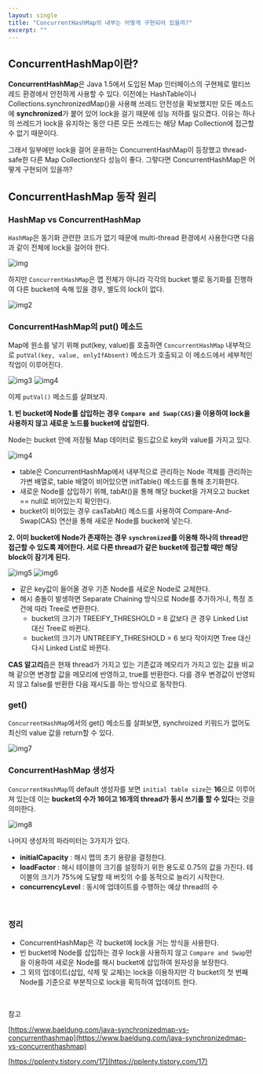```yaml
---
layout: single
title: "ConcurrentHashMap의 내부는 어떻게 구현되어 있을까?"
excerpt: ""
---
```


## ConcurrentHashMap이란?

**ConcurrentHashMap**은 Java 1.5에서 도입된 Map 인터페이스의 구현체로 멀티쓰레드 환경에서 안전하게 사용할 수 있다. 이전에는 HashTable이나 Collections.synchronizedMap()을 사용해 쓰레드 안전성을 확보했지만 모든 메소드에 **synchronized**가 붙어 있어 lock을 걸기 때문에 성능 저하를 일으켰다. 이유는 하나의 쓰레드가 lock을 유지하는 동안 다른 모든 쓰레드는 해당 Map Collection에 접근할 수 없기 때문이다.

그래서 일부에만 lock을 걸어 운용하는 ConcurrentHashMap이 등장했고 thread-safe한 다른 Map Collection보다 성능이 좋다. 그렇다면 ConcurrentHashMap은 어떻게 구현되어 있을까?

## ConcurrentHashMap 동작 원리

### HashMap vs ConcurrentHashMap

`HashMap`은 동기화 관련한 코드가 없기 때문에 multi-thread 환경에서 사용한다면 다음과 같이 전체에 lock을 걸어야 한다.

![img](/assets/images/HashMap.png)

하지만 `ConcurrentHashMap`은 맵 전체가 아니라 각각의 bucket 별로 동기화를 진행하여 다른 bucket에 속해 있을 경우, 별도의 lock이 없다.

![img2](/assets/images/ConcurrentHashmap.png)

### ConcurrentHashMap의 put() 메소드

Map에 원소를 넣기 위해 put(key, value)를 호출하면 `ConcurrentHashMap` 내부적으로 `putVal(key, value, onlyIfAbsent)` 메소드가 호출되고 이 메소드에서 세부적인 작업이 이루어진다.

![img3](/assets/images/ConcurrentHashmap_put()1.png)
![img4](/assets/images/ConcurrentHashmap_put()2.png)

이제 `putVal()` 메소드를 살펴보자.

**1. 빈 bucket에 Node를 삽입하는 경우 `Compare and Swap(CAS)`을 이용하여 lock을 사용하지 않고 새로운 노드를 bucket에 삽입한다.**

Node는 bucket 안에 저장될 Map 데이터로 필드값으로 key와 value를 가지고 있다. 

![img4](/assets/images/ConcurrentHashmap_put()3.png)

- table은 ConcurrentHashMap에서 내부적으로 관리하는 Node 객체를 관리하는 가변 배열로, table 배열이 비어있으면 initTable() 메소드를 통해 초기화한다.
- 새로운 Node를 삽입하기 위해, tabAt()을 통해 해당 bucket을 가져오고 bucket == null로 비어있는지 확인한다.
- bucket이 비어있는 경우 casTabAt() 메소드를 사용하여 Compare-And-Swap(CAS) 연산을 통해 새로운 Node를 bucket에 넣는다.

**2. 이미 bucket에 Node가 존재하는 경우 `synchronized`를 이용해 하나의 thread만 접근할 수 있도록 제어한다. 서로 다른 thread가 같은 bucket에 접근할 때만 해당 block이 잠기게 된다.**

![img5](/assets/images/ConcurrentHashmap.put()4.png)
![img6](/assets/images/ConcurrentHashmap.put()5.png)

- 같은 key값이 들어올 경우 기존 Node를 새로운 Node로 교체한다. 
- 해시 충돌이 발생하면 Separate Chaining 방식으로 Node를 추가하거나, 특정 조건에 따라 Tree로 변환한다.
  - bucket의 크기가 TREEIFY_THRESHOLD = 8 값보다 큰 경우 Linked List 대신 Tree로 바뀐다.
  - bucket의 크기가 UNTREEIFY_THRESHOLD = 6 보다 작아지면 Tree 대신 다시 Linked List로 바뀐다.

**CAS 알고리**즘은 현재 thread가 가지고 있는 기존값과 메모리가 가지고 있는 값을 비교해 같으면 변경할 값을 메모리에 반영하고, true를 반환한다. 다를 경우 변경값이 반영되지 않고 false를 반환한 다음 재시도를 하는 방식으로 동작한다.

### get()

`ConcurrentHashMap`에서의 get() 메소드를 살펴보면, synchroized 키워드가 없어도 최신의 value 값을 return할 수 있다.

![img7](/assets/images/ConcurrentHashmap.get().png)

### ConcurrentHashMap 생성자

`ConcurrentHashMap`의 default 생성자를 보면 `initial table size`는 **16**으로 이루어져 있는데 이는 **bucket의 수가 16이고 16개의 thread가 동시 쓰기를 할 수 있다**는 것을 의미한다.

![img8](/assets/images/ConcurrentHashmap2.png)

나머지 생성자의 파라미터는 3가지가 있다.

- **initialCapacity** : 해시 맵의 초기 용량을 결정한다.
- **loadFactor** : 해시 테이블의 크기를 설정하기 위한 용도로 0.75의 값을 가진다. 테이블의 크기가 75%에 도달할 때 버킷의 수를 동적으로 늘리기 시작한다.
- **concurrencyLevel** : 동시에 업데이트를 수행하는 예상 thread의 수

<br>

### 정리

- ConcurrentHashMap은 각 bucket에 lock을 거는 방식을 사용한다.
- 빈 bucket에 Node를 삽입하는 경우 lock을 사용하지 않고 `Compare and Swap`만을 이용하여 새로운 Node를 해시 bucket에 삽입하여 원자성을 보장한다.
- 그 외의 업데이트(삽입, 삭제 및 교체)는 lock을 이용하지만 각 bucket의 첫 번째 Node를 기준으로 부분적으로 lock을 획득하여 업데이트 한다.

<br>

참고

[https://www.baeldung.com/java-synchronizedmap-vs-concurrenthashmap](https://www.baeldung.com/java-synchronizedmap-vs-concurrenthashmap)

[https://pplenty.tistory.com/17](https://pplenty.tistory.com/17)
